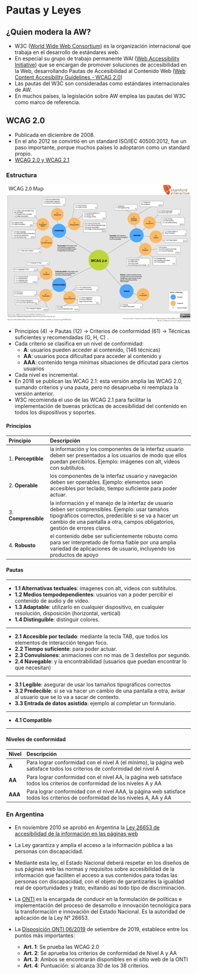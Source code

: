 # Pautas y Leyes

## ¿Quien modera la AW?

* W3C ([World Wide Web Consortium](https://www.w3.org/)) es la organización internacional que trabaja en el desarrollo de estándares web.
* En especial su grupo de trabajo permanente WAI ([Web Accessibility Initiative](https://www.w3.org/WAI/)) que se encargan de promover soluciones de accesibilidad en la Web, desarrollando Pautas de Accesibilidad al Contenido Web ([Web Content Accesibility Guidelines - WCAG 2.0](https://www.w3.org/TR/WCAG20/))
* Las pautas del W3C son consideradas como estándares internacionales de AW.
* En muchos países, la legislación sobre AW emplea las pautas del W3C como marco de referencia.

## WCAG 2.0

* Publicada en diciembre de 2008.
* En el año 2012 se convirtió en un standard ISO/IEC 40500:2012, fue un paso importante, porque muchos países lo adoptaron como un standard propio.
* [WCAG 2.0 y WCAG 2.1](https://www.w3.org/WAI/standards-guidelines/wcag/es)

### Estructura

![WCAG 2.0 Map](img/wcag.png)

* Principios (4) -> Pautas (12) -> Criterios de conformidad (61) -> Técnicas suficientes y recomendadas (G, H, C) .
* Cada criterio se clasifica en un nivel de conformidad:
  * **A**: usuarios pueden acceder al contenido, (146 técnicas)
  * **AA**: usuarios poca dificultad para acceder al contenido y
  * **AAA**: contenido tenga mínimas situaciones de dificutad para ciertos usuarios
* Cada nivel es incremental.
* En 2018 se publican las WCAG 2.1: esta versión amplia las WCAG 2.0, sumando criterios y una pauta, pero no desaprueba ni reemplaza la versión anterior.
* W3C recomienda el uso de las WCAG 2.1 para facilitar la implementación de buenas prácticas de accesibilidad del contenido en todos los dispositivos y soportes.

#### Principios

| Principio                 | Descripción                                                                                                                                                                          |
|:--------------------------|:-------------------------------------------------------------------------------------------------------------------------------------------------------------------------------------|
| 1. **Perceptible**        | la información y los componentes de la interfaz usuario deben ser presentados a los usuarios de modo que ellos puedan percibirlos. Ejemplo: imágenes con alt, videos con subtítulos.                                                    |
| 2. **Operable**           | los componentes de la interfaz usuario y navegación deben ser operables. Ejemplo: elementos sean accesibles por teclado, tiempo suficiente para poder actuar.                                                                                                              |
| 3. **Comprensible**       | la información y el manejo de la interfaz de usuario deben ser comprensibles. Ejemplo: usar tamaños tipográficos correctos, predecible si se va a hacer un cambio de una pantalla a otra, campos obligatorios, gestión de errores claros.                                                                                                         |
| 4. **Robusto**            | el contenido debe ser suficientemente robusto como para ser interpretado de forma fiable por una amplia variedad de aplicaciones de usuario, incluyendo los productos de apoyo |

#### Pautas

---

* **1.1 Alternativas textuales**: imagenes con alt, videos con subtítulos.
* **1.2 Medios tempodependientes**: usuarios van a poder percibir el contenido de audio y de video.
* **1.3 Adaptable**: utilizarlo en cualquier dispositivo, en cualquier resolución, disposición (horizontal, vertical)
* **1.4 Distinguible**: distinguir colores.

---

* **2.1 Accesible por teclado**: mediante la tecla TAB, que todos los elementos de interacción tengan foco.
* **2.2 Tiempo suficiente**: para poder actuar.
* **2.3 Convulsiones**: animaciones con no mas de 3 destellos por segundo.
* **2.4 Navegable**: y la encontrabilidad (usuarios que puedan encontrar lo que necesitan)

---

* **3.1 Legible**: asegurar de usar los tamaños tipográficos correctos
* **3.2 Predecible**: si se va hacer un cambio de una pantalla a otra, avisar al usuario que se lo va a sacar de contexto.
* **3.3 Entrada de datos asistida**: ejemplo al completar un formulario.

---

* **4.1 Compatible**

---

#### Niveles de conformidad

| Nivel   | Descripción                                                                                                                    |
|:--------|:-------------------------------------------------------------------------------------------------------------------------------|
| **A**   | Para lograr conformidad con el nivel A (el mínimo), la página web satisface todos los criterios de conformidad del nivel A     |
| **AA**  | Para lograr conformidad con el nivel AA, la página web satisface todos los criterios de conformidad de los niveles A y AA      |
| **AAA** | Para lograr conformidad con el nivel AAA, la página web satisface todos los criterios de conformidad de los niveles A, AA y AA |

### En Argentina

* En noviembre 2010 se aprobó en Argentina la [Ley 26653 de accesibilidad de la información en las páginas web](http://www.infoleg.gob.ar/infolegInternet/anexos/175000-179999/175694/norma.htm)

* La Ley garantiza y amplía el acceso a la información pública a las personas con discapacidad.

* Mediante esta ley, el Estado Nacional deberá respetar en los diseños de sus páginas web las normas y requisitos sobre accesibilidad de la información que faciliten el acceso a sus contenidos para todas las personas con discapacidad, con el objeto de garantizarles la igualdad real de oportunidades y trato, evitando así todo tipo de discriminación.

* La [ONTI](https://www.argentina.gob.ar/jefatura/innovacion-publica/onti/accesibilidad-web) es la encargada de conducir en la formulación de políticas e implementación del proceso de desarrollo e innovación tecnológica para la transformación e innovación del Estado Nacional. Es la autoridad de aplicación de la Ley N° 26653.

* La [Disposición ONTI 06/2019](https://www.argentina.gob.ar/normativa/nacional/329284/texto) de setiembre de 2019, establece entre los puntos más importantes:
  * **Art. 1**: Se prueba las WCAG 2.0
  * **Art. 2**: Se aprueba los criterios de conformidad de Nivel A y AA
  * **Art. 3**: Ambos se encontrarán disponibles en el sitio web de la ONTI
  * **Art. 4**: Puntuación: si alcanza 30 de los 38 criterios.
